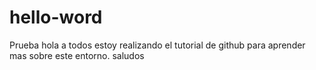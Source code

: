 # hello-word
Prueba
hola a todos
estoy realizando el tutorial de github para aprender mas sobre este entorno. saludos
